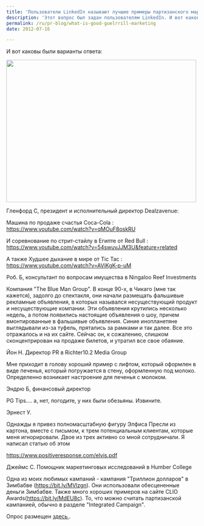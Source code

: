 ```yaml
---
title: 'Пользователи LinkedIn называют лучшие примеры партизанского маркетинга'
description: 'Этот вопрос был задан пользователям LinkedIn. И вот каковы были варианты ответа: Гленфорд C, президент и исполнительный директор Dealzavenue: Машина по продаже счастья Coca-Cola : https://www.youtube.com/watch?v=qMOuF8oskRU'
permalink: /ru/pr-blog/what-is-good-guelrrill-marketing
date: 2012-07-16

---
```


И вот каковы были варианты ответа:

<img src="{{ site.assets }}/upload/327122302_bbc4a3935b.jpg" alt="" class="post__img" width="500" height="375">

Гленфорд C, президент и исполнительный директор  Dealzavenue:

Машина по продаже счастья Coca-Cola : https://www.youtube.com/watch?v=qMOuF8oskRU

И соревнование по стрит-стайлу в Египте от Red Bull : https://www.youtube.com/watch?v=54swuvJJM3U&feature=related

А также Худшее дыхание в мире от Tic Tac : https://www.youtube.com/watch?v=AViKgK-p-uM

Роб. Б, консультант по вопросам имущества в Ningaloo Reef Investments

Компания "The Blue Man Group".  В конце 90-х, в Чикаго (мне так кажется), задолго до спектакля, они начали размещать фальшивые рекламные объявления, в которых назывался несуществующий продукт и несуществующие компании. Эти объявления крутились несколько недель,  а потом появились настоящие объявления  о шоу, причем вмонтированные в фальшивые объявления. Синие инопланетяне выглядывали из-за туфель, прятались за рамками и так далее. Все это отражалось и на их сайте. Сейчас он, к сожалению, слишком сконцентрирован на продаже билетов, и утратил все свое обаяние.

Йон Н. Директор PR в  Richter10.2 Media Group

Мне приходит в голову хороший пример с лифтом, который оформлен в виде печенья, который погружается в стену, оформленную под молоко. Определенно возникает настроение для печенья с молоком.

Эндрю Б, финансовый директор

PG Tips.... а, нет, погодите, у них были обезьяны. Извините.

Эрнест У.

Однажды я привез полномасштабную фигуру Элфиса Пресли из картона, вместе с письмом, к трем потенциальным клиентам, которые меня игнорировали. Двое из трех активно со мной сотрудничали. Я написал статью об этом

https://www.positiveresponse.com/elvis.pdf

Джеймс С. Помощник маркетинговых исследований в Humber College

Одна из моих любимых кампаний - кампания "Триллион долларов" в Зимбабве (https://bit.ly/MVlzgn). Они использовали обесцененные деньги Зимбабве. Также много хороших примеров на сайте CLIO Awards(https://bit.ly/MdEU8c). То, что можно считать партизанской кампанией, обычно в разделе  "Integrated Campaign".

Опрос размещен <a href="https://www.linkedin.com/answers/marketing-sales/advertising-promotion/internet-marketing/MAR_ADP_INM/1024325-54902964">здесь </a>.

